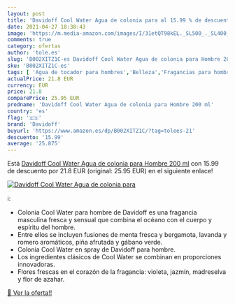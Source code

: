 ```yaml
---
layout: post
title: 'Davidoff Cool Water Agua de colonia para al 15.99 % de descuento'
date: 2021-04-27 18:38:43
image: 'https://m.media-amazon.com/images/I/31etQT98kEL._SL500_._SL400_.jpg'
comments: true
category: ofertas
author: 'tole.es'
slug: 'B002XITZ1C-es Davidoff Cool Water Agua de colonia para Hombre 200 ml'
sku: 'B002XITZ1C-es'
tags: [ 'Agua de tocador para hombres','Belleza','Fragancias para hombres','Perfumes y fragancias','agua','colonia','davidoff','de', ]
actualPrice: 21.8 EUR
currency: EUR
price: 21.8
comparePrice: 25.95 EUR
prodname: 'Davidoff Cool Water Agua de colonia para Hombre 200 ml'
country: 'es'
flag: '🇪🇸'
brand: 'Davidoff'
buyurl: 'https://www.amazon.es/dp/B002XITZ1C/?tag=tolees-21'
descuento: '15.99'
average: '25.875'
---
```


Está [Davidoff Cool Water Agua de colonia para Hombre 200 ml](https://www.amazon.es/dp/B002XITZ1C/?tag=tolees-21) con 15.99 de descuento por 21.8 EUR (original: 25.95 EUR) en el siguiente enlace!

[![Davidoff Cool Water Agua de colonia para](https://m.media-amazon.com/images/I/31etQT98kEL._SL500_._SL400_.jpg)](https://www.amazon.es/dp/B002XITZ1C/?tag=tolees-21)

ℹ️:

- Colonia Cool Water para hombre de Davidoff es una fragancia masculina fresca y sensual que combina el océano con el cuerpo y espíritu del hombre.
- Entre ellos se incluyen fusiones de menta fresca y bergamota, lavanda y romero aromáticos, piña afrutada y gábano verde.
- Colonia Cool Water en spray de Davidoff para hombre.
- Los ingredientes clásicos de Cool Water se combinan en proporciones innovadoras.
- Flores frescas en el corazón de la fragancia: violeta, jazmín, madreselva y flor de azahar.

[🛒 Ver la oferta!!](https://www.amazon.es/dp/B002XITZ1C/?tag=tolees-21)
